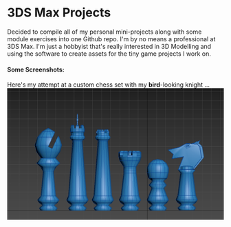 # 3DS Max Projects
Decided to compile all of my personal mini-projects along with some module exercises into one Github repo. I'm by no means a professional at 3DS Max. I'm just a hobbyist that's really interested in 3D Modelling and using the software to create assets for the tiny game projects I work on.

#### Some Screenshots:
Here's my attempt at a custom chess set with my **bird**-looking knight ...
![Image](https://github.com/Hannah-Ashna/3DS-Max-Projects/blob/main/Screenshots/ChessSet.png)
